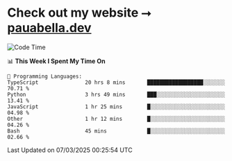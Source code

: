 # Check out my website ⭢ [pauabella.dev](https://pauabella.dev)

<!--START_SECTION:waka-->
![Code Time](http://img.shields.io/badge/Code%20Time-4%2C161%20hrs%2036%20mins-blue)

📊 **This Week I Spent My Time On** 

```text
💬 Programming Languages: 
TypeScript               20 hrs 8 mins       ██████████████████░░░░░░░   70.71 % 
Python                   3 hrs 49 mins       ███░░░░░░░░░░░░░░░░░░░░░░   13.41 % 
JavaScript               1 hr 25 mins        █░░░░░░░░░░░░░░░░░░░░░░░░   04.98 % 
Other                    1 hr 12 mins        █░░░░░░░░░░░░░░░░░░░░░░░░   04.26 % 
Bash                     45 mins             █░░░░░░░░░░░░░░░░░░░░░░░░   02.66 % 
```


 Last Updated on 07/03/2025 00:25:54 UTC
<!--END_SECTION:waka-->
